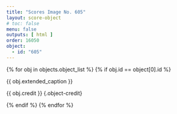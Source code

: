 ```yaml
---
title: "Scores Image No. 605"
layout: score-object
# toc: false
menu: false
outputs: [ html ]
order: 16050
object:
  - id: "605"
---
```


{% for obj in objects.object_list %}
{% if obj.id == object[0].id %}

{{ obj.extended_caption }}

{{ obj.credit }} {.object-credit}

{% endif %}
{% endfor %}
